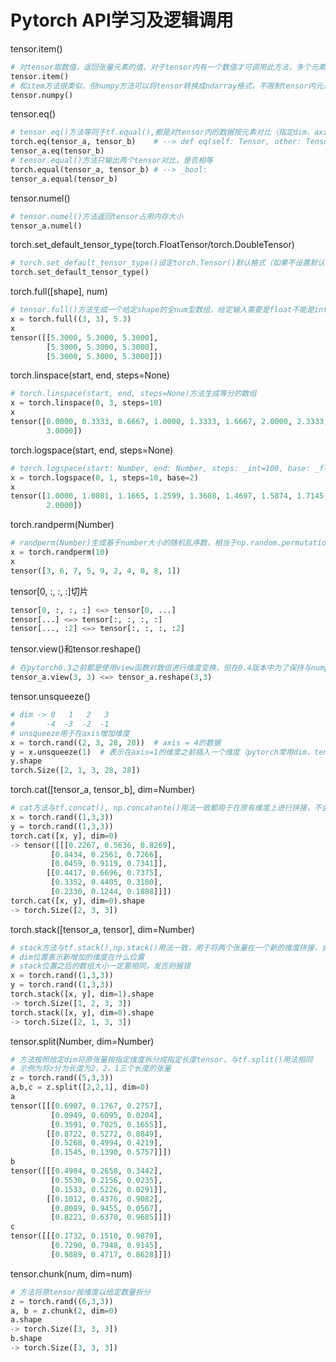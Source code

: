 # Pytorch API学习及逻辑调用

tensor.item()

```python
# 对tensor取数值，返回张量元素的值，对于tensor内有一个数值才可调用此方法，多个元素报错
tensor.item()	
# 和item方法很类似，但numpy方法可以将tensor转换成ndarray格式，不限制tensor内元素个数
tensor.numpy()
```

tensor.eq()

```python
# tensor.eq()方法等同于tf.equal(),都是对tensor内的数据按元素对比（指定dim、axis），并且输出对应dim的布尔类型数据
torch.eq(tensor_a, tensor_b)	# --> def eq(self: Tensor, other: Tensor, *, out: Optional[Tensor]=None)
tensor_a.eq(tensor_b)
# tensor.equal()方法只输出两个tensor对比，是否相等
torch.equal(tensor_a, tensor_b)	# --> _bool:
tensor_a.equal(tensor_b)
```

tensor.numel()

```python
# tensor.numel()方法返回tensor占用内存大小
tensor_a.numel()
```

torch.set_default_tensor_type(torch.FloatTensor/torch.DoubleTensor)

```python
# torch.set_default_tensor_type()设定torch.Tensor()默认格式（如果不设置默认为FLostTensor）
torch.set_default_tensor_type()
```

torch.full([shape], num)

```python
# tensor.full()方法生成一个给定shape的全num型数组，给定输入需要是float不能是int
x = torch.full((3, 3), 5.3)
x
tensor([[5.3000, 5.3000, 5.3000],
        [5.3000, 5.3000, 5.3000],
        [5.3000, 5.3000, 5.3000]])
```

torch.linspace(start, end, steps=None)

```python
# torch.linspace(start, end, steps=None)方法生成等分的数组
x = torch.linspace(0, 3, steps=10)
x
tensor([0.0000, 0.3333, 0.6667, 1.0000, 1.3333, 1.6667, 2.0000, 2.3333, 2.6667,
        3.0000])
```

torch.logspace(start, end, steps=None)

```python
# torch.logspace(start: Number, end: Number, steps: _int=100, base: _float=10.0)生成以base为底的指数等分数组
x = torch.logspace(0, 1, steps=10, base=2)
x
tensor([1.0000, 1.0801, 1.1665, 1.2599, 1.3608, 1.4697, 1.5874, 1.7145, 1.8517,
        2.0000])
```

torch.randperm(Number)

```python
# randperm(Number)生成基于number大小的随机乱序数，相当于np.random.permutation(),用于数据维度shuffle
x = torch.randperm(10)
x
tensor([3, 6, 7, 5, 9, 2, 4, 0, 8, 1])
```

tensor[0, :, :, :]切片

```python
tensor[0, :, :, :] <=> tensor[0, ...]
tensor[...] <=> tensor[:, :, :, :]
tensor[..., :2] <=> tensor[:, :, :, :2]
```

tensor.view()和tensor.reshape()

```python
# 在pytorch0.3之前都是使用view函数对数组进行维度变换，但在0.4版本中为了保持与numpy一致，增加了reshape函数,两种函数用法完全相同
tensor_a.view(3, 3) <=> tensor_a.reshape(3,3)
```

tensor.unsqueeze()

```python
# dim -> 0   1   2   3
#		-4  -3  -2  -1
# unsqueeze用于在axis增加维度
x = torch.rand((2, 3, 28, 28))	# axis = 4的数据
y = x.unsqueeze(1)	# 表示在axis=1的维度之前插入一个维度（pytorch常用dim，tensorflow常用axis，两者表达相同）
y.shape
torch.Size([2, 1, 3, 28, 28])
```

torch.cat([tensor_a, tensor_b], dim=Number)

```python
# cat方法与tf.concat(), np.concatante()用法一致都用于在原有维度上进行拼接，不会增加维度
x = torch.rand((1,3,3))
y = torch.rand((1,3,3))
torch.cat([x, y], dim=0)
-> tensor([[[0.2267, 0.5636, 0.8269],
         [0.8434, 0.2561, 0.7266],
         [0.0459, 0.9119, 0.7341]],
        [[0.4417, 0.6696, 0.7375],
         [0.3352, 0.4405, 0.3100],
         [0.2330, 0.1244, 0.1808]]])
torch.cat([x, y], dim=0).shape
-> torch.Size([2, 3, 3])
```

torch.stack([tensor_a, tensor], dim=Number)  



```python
# stack方法与tf.stack(),np.stack()用法一致，用于将两个张量在一个新的维度拼接，会增加维度
# dim位置表示新增加的维度在什么位置
# stack位置之后的数组大小一定要相同，发否则报错
x = torch.rand((1,3,3))
y = torch.rand((1,3,3))
torch.stack([x, y], dim=1).shape
-> torch.Size([1, 2, 3, 3])
torch.stack([x, y], dim=0).shape
-> torch.Size([2, 1, 3, 3])
```

tensor.split(Number, dim=Number)

```python
# 方法按照给定dim将原张量按指定维度拆分成指定长度tensor，与tf.split()用法相同
# 示例为将z分为长度为2，2，1三个长度的张量
z = torch.rand((5,3,3))
a,b,c = z.split([2,2,1], dim=0)
a
tensor([[[0.6907, 0.1767, 0.2757],
         [0.0949, 0.6095, 0.0204],
         [0.3591, 0.7025, 0.1655]],
        [[0.8722, 0.5272, 0.8849],
         [0.5268, 0.4994, 0.4219],
         [0.1545, 0.1390, 0.5757]]])
b
tensor([[[0.4904, 0.2658, 0.3442],
         [0.5530, 0.2156, 0.0235],
         [0.1533, 0.5226, 0.0291]],
        [[0.1012, 0.4376, 0.9082],
         [0.8089, 0.9455, 0.0567],
         [0.8221, 0.6370, 0.9685]]])
c
tensor([[[0.1732, 0.1510, 0.9870],
         [0.7290, 0.7948, 0.9145],
         [0.9889, 0.4717, 0.8628]]])

```

tensor.chunk(num, dim=num)

```python
# 方法将原tensor按维度以给定数量拆分
z = torch.rand((6,3,3))
a, b = z.chunk(2, dim=0)
a.shape
-> torch.Size([3, 3, 3])
b.shape
-> torch.Size([3, 3, 3])
```


